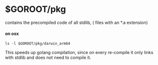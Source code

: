 # $GOROOT/pkg
contains the precompiled code of all stdlib,  ( files with an *.a extension)

#### on osx
`ls -l $GOROOT/pkg/darwin_arm64`

This speeds up golang compilation, since on every re-compile it only links with stdlib and does not need to compile it.